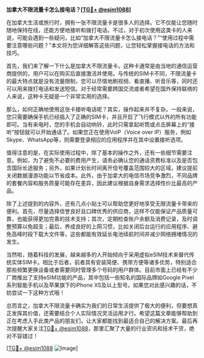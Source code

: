 **加拿大不限流量卡怎么接电话？[[TG💪+ @esim1088](https://t.me/s/esim1088)]**

在加拿大生活或旅行时，拥有一张不限流量卡是很多人的选择。它不仅能让您随时随地保持在线，还能方便地接听和拨打电话。不过，对于初次使用这类卡的人来说，可能会遇到一些疑问，比如“加拿大不限流量卡怎么接电话？”“使用过程中需要注意哪些问题？”本文将为您详细解答这些问题，让您轻松掌握接电话的方法和技巧。

首先，我们来了解一下什么是加拿大不限流量卡。这种卡通常是由当地的通信运营商提供的，用户可以在购买后直接激活并使用。与传统的SIM卡不同，不限流量卡的最大特点就是没有流量限制，您可以尽情地刷视频、看直播、听音乐等，同时还可以用来拨打电话和发送短信。对于经常需要跨国交流或者希望在国外保持联络的人来说，这种卡无疑是一个非常实用的选择。

那么，如何正确地使用这张卡接听电话呢？其实，操作起来并不复杂。一般来说，您只需要确保手机已经插入了正确的SIM卡，并且开启了飞行模式以外的所有功能即可。当有来电时，您的手机会自动响铃，此时只需拿起听筒或点击屏幕上的“接听”按钮就可以开始通话了。如果您正在使用VoIP（Voice over IP）服务，例如Skype、WhatsApp等，则需要登录相应的应用程序并在其中设置接听选项。

值得注意的是，在实际使用过程中，除了基本的操作之外，还有一些细节需要注意。例如，为了避免不必要的费用产生，请务必确认您的通话资费标准以及是否包含国际长途服务；另外，如果计划长时间离开信号覆盖范围较大的区域，建议提前关闭数据漫游功能以节省成本。此外，由于加拿大的电信市场竞争激烈，不同品牌的套餐内容和服务质量可能存在差异，因此建议根据自身需求选择性价比最高的产品。

除了上述提到的内容外，还有几点小贴士可以帮助您更好地享受无限流量卡带来的便利。首先，尽量选择信誉良好且口碑优秀的供应商，这样不仅能保证产品质量可靠，也能获得更加完善的技术支持；其次，定期检查账户余额及消费记录，及时调整预算以免超支；最后，养成良好的上网习惯，比如关闭后台运行的应用程序、避免高峰时段下载大文件等，这些都能有效延长电池续航时间并减少网络拥堵情况的发生。

当然啦，随着科技的发展，越来越多的人开始倾向于采用虚拟eSIM技术来替代传统实体SIM卡。相比于后者，前者具有安装简便、携带方便等诸多优势，特别适合那些频繁更换设备或者需要同时管理多个号码的用户群体。目前市面上已经有不少厂商推出了支持eSIM功能的产品，其中包括一些知名的国际品牌如Google Pixel系列智能手机以及苹果旗下的iPhone XS及以上型号。如果您对此感兴趣的话，不妨尝试一下这种方式哦！

总而言之，加拿大不限流量卡确实为我们的日常生活提供了极大的便利，但要想真正发挥其价值，还需要结合个人实际情况灵活运用才行。希望这篇文章能够帮助到正在考虑入手此类产品的朋友们，让大家都能找到最适合自己的解决方案。最后再次提醒大家关注[TG💪+ @esim1088](https://t.me/s/esim1088)，那里汇聚了大量的行业资讯和技术干货，绝对不容错过！

[[TG💪+ @esim1088](https://t.me/s/esim1088) ![Image](https://i.postimg.cc/4NQfJmqS/Snipaste-2025-05-13-00-14-12.png)]